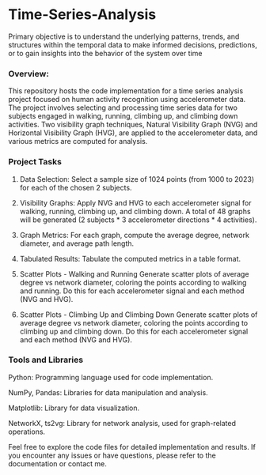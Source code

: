 # Time-Series-Analysis
Primary objective is to understand the underlying patterns, trends, and structures within the temporal data to make informed decisions, predictions, or to gain insights into the behavior of the system over time

### Overview:

This repository hosts the code implementation for a time series analysis project focused on human activity recognition using accelerometer data. The project involves selecting and processing time series data for two subjects engaged in walking, running, climbing up, and climbing down activities. Two visibility graph techniques, Natural Visibility Graph (NVG) and Horizontal Visibility Graph (HVG), are applied to the accelerometer data, and various metrics are computed for analysis.

### Project Tasks

1. Data Selection: 
Select a sample size of 1024 points (from 1000 to 2023) for each of the chosen 2 subjects.

2. Visibility Graphs: 
Apply NVG and HVG to each accelerometer signal for walking, running, climbing up, and climbing down.
A total of 48 graphs will be generated (2 subjects * 3 accelerometer directions * 4 activities).

3. Graph Metrics: 
For each graph, compute the average degree, network diameter, and average path length.

4. Tabulated Results: 
Tabulate the computed metrics in a table format.

5. Scatter Plots - Walking and Running
Generate scatter plots of average degree vs network diameter, coloring the points according to walking and running.
Do this for each accelerometer signal and each method (NVG and HVG).

6. Scatter Plots - Climbing Up and Climbing Down
Generate scatter plots of average degree vs network diameter, coloring the points according to climbing up and climbing down.
Do this for each accelerometer signal and each method (NVG and HVG).

### Tools and Libraries

Python: Programming language used for code implementation.

NumPy, Pandas: Libraries for data manipulation and analysis.

Matplotlib: Library for data visualization.

NetworkX, ts2vg: Library for network analysis, used for graph-related operations.


Feel free to explore the code files for detailed implementation and results. If you encounter any issues or have questions, please refer to the documentation or contact me.

